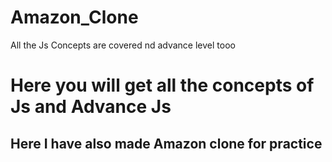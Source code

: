 # Amazon_Clone

All the Js Concepts are covered nd advance level tooo

# Here you will get all the concepts of Js and Advance Js

## Here I have also made Amazon clone for practice
